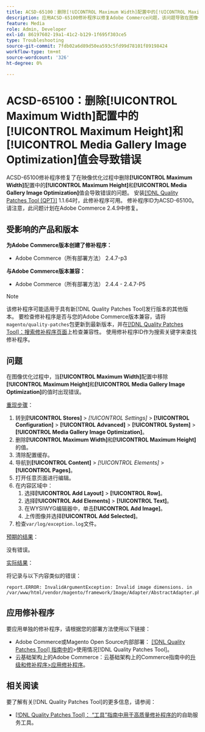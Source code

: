 ```yaml
---
title: ACSD-65100：删除[!UICONTROL Maximum Width]配置中的[!UICONTROL Maximum Height]和[!UICONTROL Media Gallery Image Optimization]值会导致错误
description: 应用ACSD-65100修补程序以修复Adobe Commerce问题，该问题导致在图像优化过程中删除[!UICONTROL Maximum Width]配置中的[!UICONTROL Maximum Height]和[!UICONTROL Media Gallery Image Optimization]值会导致错误。
feature: Media
role: Admin, Developer
exl-id: 86197602-19a1-41c2-b129-1f695f303ce5
type: Troubleshooting
source-git-commit: 7fdb02a6d89d50ea593c5fd99d78101f89198424
workflow-type: tm+mt
source-wordcount: '326'
ht-degree: 0%

---
```


# ACSD-65100：删除[!UICONTROL Maximum Width]配置中的[!UICONTROL Maximum Height]和[!UICONTROL Media Gallery Image Optimization]值会导致错误

ACSD-65100修补程序修复了在映像优化过程中删除&#x200B;**[!UICONTROL Maximum Width]**&#x200B;配置中的&#x200B;**[!UICONTROL Maximum Height]**&#x200B;和&#x200B;**[!UICONTROL Media Gallery Image Optimization]**&#x200B;值会导致错误的问题。 安装[[!DNL Quality Patches Tool (QPT)]](/help/tools/quality-patches-tool/quality-patches-tool-to-self-serve-quality-patches.md) 1.1.64时，此修补程序可用。 修补程序ID为ACSD-65100。 请注意，此问题计划在Adobe Commerce 2.4.9中修复。

## 受影响的产品和版本

**为Adobe Commerce版本创建了修补程序：**

* Adobe Commerce（所有部署方法） 2.4.7-p3

**与Adobe Commerce版本兼容：**

* Adobe Commerce（所有部署方法） 2.4.4 - 2.4.7-P5

>[!NOTE]
>
>该修补程序可能适用于具有新[!DNL Quality Patches Tool]发行版本的其他版本。 要检查修补程序是否与您的Adobe Commerce版本兼容，请将`magento/quality-patches`包更新到最新版本，并在[[!DNL Quality Patches Tool]：搜索修补程序页面](https://experienceleague.adobe.com/tools/commerce-quality-patches/index.html?lang=zh-Hans)上检查兼容性。 使用修补程序ID作为搜索关键字来查找修补程序。

## 问题

在图像优化过程中，当&#x200B;**[!UICONTROL Maximum Width]**&#x200B;配置中移除&#x200B;**[!UICONTROL Maximum Height]**&#x200B;和&#x200B;**[!UICONTROL Media Gallery Image Optimization]**&#x200B;的值时出现错误。

<u>重现步骤</u>：

1. 转到&#x200B;**[!UICONTROL Stores]** > *[!UICONTROL Settings]* > **[!UICONTROL Configuration]** > **[!UICONTROL Advanced]** > **[!UICONTROL System]** > **[!UICONTROL Media Gallery Image Optimization]**。
1. 删除&#x200B;**[!UICONTROL Maximum Width]**&#x200B;和&#x200B;**[!UICONTROL Maximum Height]**&#x200B;的值。
1. 清除配置缓存。
1. 导航到&#x200B;**[!UICONTROL Content]** > *[!UICONTROL Elements]* > **[!UICONTROL Pages]**。
1. 打开任意页面进行编辑。
1. 在内容区域中：
   1. 选择&#x200B;**[!UICONTROL Add Layout]** > **[!UICONTROL Row]**。
   1. 选择&#x200B;**[!UICONTROL Add Elements]** > **[!UICONTROL Text]**。
   1. 在WYSIWYG编辑器中，单击&#x200B;**[!UICONTROL Add Image]**。
   1. 上传图像并选择&#x200B;**[!UICONTROL Add Selected]**。
1. 检查`var/log/exception.log`文件。

<u>预期的结果</u>：

没有错误。

<u>实际结果</u>：

将记录与以下内容类似的错误：

```
report.ERROR: InvalidArgumentException: Invalid image dimensions. in /var/www/html/vendor/magento/framework/Image/Adapter/AbstractAdapter.php:630
```

## 应用修补程序

要应用单独的修补程序，请根据您的部署方法使用以下链接：

* Adobe Commerce或Magento Open Source内部部署： [[!DNL Quality Patches Tool] 指南中的](/help/tools/quality-patches-tool/usage.md)>使用情况[!DNL Quality Patches Tool]。
* 云基础架构上的Adobe Commerce：云基础架构上的Commerce指南中的[升级和修补程序>应用修补程序](https://experienceleague.adobe.com/docs/commerce-cloud-service/user-guide/develop/upgrade/apply-patches.html?lang=zh-Hans)。

## 相关阅读

要了解有关[!DNL Quality Patches Tool]的更多信息，请参阅：

* [[!DNL Quality Patches Tool]： “工具”指南中用于高质量修补程序的](/help/tools/quality-patches-tool/quality-patches-tool-to-self-serve-quality-patches.md)的自助服务工具。
